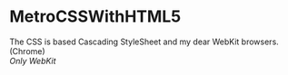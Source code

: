 MetroCSSWithHTML5
=================
The CSS is based Cascading StyleSheet and my dear WebKit browsers.(Chrome)
<br/>
_Only WebKit_
<br/>
